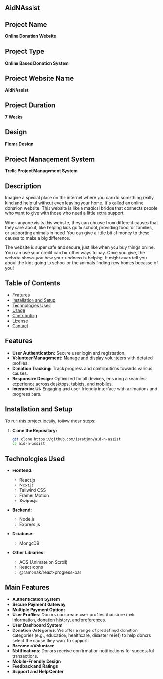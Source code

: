 ## AidNAssist

## Project Name

**Online Donation Website**

## Project Type

**Online Based Donation System**

## Project Website Name

**AidNAssist**

## Project Duration

**7 Weeks**

## Design

**Figma Design**

## Project Management System

**Trello Project Management System**

## Description

Imagine a special place on the internet where you can do something really kind and helpful without even leaving your home. It's called an online donation website. This website is like a magical bridge that connects people who want to give with those who need a little extra support.

When anyone visits this website, they can choose from different causes that they care about, like helping kids go to school, providing food for families, or supporting animals in need. You can give a little bit of money to these causes to make a big difference.

The website is super safe and secure, just like when you buy things online. You can use your credit card or other ways to pay. Once you give, the website shows you how your kindness is helping. It might even tell you about the kids going to school or the animals finding new homes because of you!

## Table of Contents

- [Features](#features)
- [Installation and Setup](#installation-and-setup)
- [Technologies Used](#technologies-used)
- [Usage](#usage)
- [Contributing](#contributing)
- [License](#license)
- [Contact](#contact)

## Features

- **User Authentication:** Secure user login and registration.
- **Volunteer Management:** Manage and display volunteers with detailed profiles.
- **Donation Tracking:** Track progress and contributions towards various causes.
- **Responsive Design:** Optimized for all devices, ensuring a seamless experience across desktops, tablets, and mobiles.
- **Interactive UI:** Engaging and user-friendly interface with animations and progress bars.

## Installation and Setup

To run this project locally, follow these steps:

1. **Clone the Repository:**
   ```bash
   git clone https://github.com/isratjmn/aid-n-assist
   cd aid-n-assist
   ```

## Technologies Used

- **Frontend:**

  - React.js
  - Next.js
  - Tailwind CSS
  - Framer Motion
  - Swiper.js

- **Backend:**

  - Node.js
  - Express.js

- **Database:**

  - MongoDB

- **Other Libraries:**
  - AOS (Animate on Scroll)
  - React Icons
  - @ramonak/react-progress-bar

## Main Features

- **Authentication System**
- **Secure Payment Gateway**
- **Multiple Payment Options**
- **User Profiles**: Donors can create user profiles that store their information, donation history, and preferences.
- **User Dashboard System**
- **Donation Categories**: We offer a range of predefined donation categories (e.g., education, healthcare, disaster relief) to help donors select the cause they want to support.
- **Become a Volunteer**
- **Notifications**: Donors receive confirmation notifications for successful transactions.
- **Mobile-Friendly Design**
- **Feedback and Ratings**
- **Support and Help Center**
